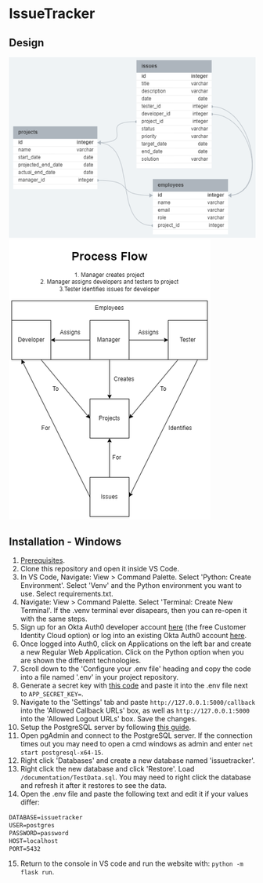 # IssueTracker
## Design
![alt text](https://github.com/Lachlan-GitHub/IssueTracker/blob/main/documentation/DatabaseDesign.png?raw=true)
![alt text](https://github.com/Lachlan-GitHub/IssueTracker/blob/main/documentation/ProcessFlow.png?raw=true)


## Installation - Windows
1. [Prerequisites](https://code.visualstudio.com/docs/python/tutorial-flask#:~:text=Q%26A.-,Prerequisites,-To%20successfully%20complete).
2. Clone this repository and open it inside VS Code.
3. In VS Code, Navigate: View > Command Palette. Select 'Python: Create Environment'. Select 'Venv' and the Python environment you want to use. Select requirements.txt.
4. Navigate: View > Command Palette. Select 'Terminal: Create New Terminal'. If the .venv terminal ever disapears, then you can re-open it with the same steps.
5. Sign up for an Okta Auth0 developer account [here](https://developer.okta.com/signup/) (the free Customer Identity Cloud option) or log into an existing Okta Auth0 account [here](https://auth0.com).
6. Once logged into Auth0, click on Applications on the left bar and create a new Regular Web Application. Click on the Python option when you are shown the different technologies.
7. Scroll down to the 'Configure your .env file' heading and copy the code into a file named '.env' in your project repository.
8. Generate a secret key with [this code](https://stackoverflow.com/questions/60738514/openssl-rand-base64-32-what-is-the-equivalent-in-python#:~:text=11-,In%20python%203.6%2B%3A,-from%20secrets%20import) and paste it into the .env file next to ```APP_SECRET_KEY=```.
9. Navigate to the 'Settings' tab and paste ```http://127.0.0.1:5000/callback``` into the 'Allowed Callback URLs' box, as well as ```http://127.0.0.1:5000``` into the 'Allowed Logout URLs' box. Save the changes.
10. Setup the PostgreSQL server by following [this guide](https://www.postgresqltutorial.com/postgresql-getting-started/install-postgresql/).
11. Open pgAdmin and connect to the PostgreSQL server. If the connection times out you may need to open a cmd windows as admin and enter ```net start postgresql-x64-15```.
12. Right click 'Databases' and create a new database named 'issuetracker'.
13. Right click the new database and click 'Restore'. Load ```/documentation/TestData.sql```. You may need to right click the database and refresh it after it restores to see the data.
14. Open the .env file and paste the following text and edit it if your values differ:
```
DATABASE=issuetracker
USER=postgres
PASSWORD=password
HOST=localhost
PORT=5432
```
15. Return to the console in VS code and run the website with: ```python -m flask run```.
